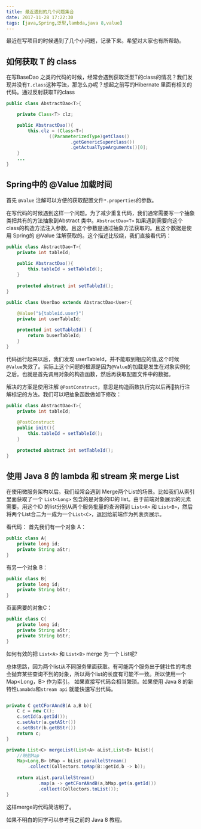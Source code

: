```yaml
---
title: 最近遇到的几个问题集合
date: 2017-11-28 17:22:30
tags: [java,Spring,泛型,lambda,java 8,value]
---
```


最近在写项目的时候遇到了几个小问题，记录下来。希望对大家也有所帮助。

<!--more-->

## 如何获取 T 的 class

在写BaseDao 之类的代码的时候，经常会遇到获取泛型T的class的情况？我们发现并没有`T.class`这种写法，那怎么办呢？想起之前写的Hibernate 里面有相关的代码。通过反射获取T的class

```java
public class AbstractDao<T>{

    private Class<T> clz;

    public AbstractDao(){
        this.clz = (Class<T>)
                ((ParameterizedType)getClass()
                        .getGenericSuperclass())
                        .getActualTypeArguments()[0];
    }
    ...
}
```

## Spring中的 @Value 加载时间

首先 `@Value` 注解可以方便的获取配置文件`*.properties`的参数。

在写代码的时候遇到这样一个问题。为了减少重复代码，我们通常需要写一个抽象类把共有的方法抽象到Abstract 类中。`AbstractDao<T>` 如果遇到需要向这个class的构造方法注入参数。且这个参数是通过抽象方法获取的。且这个数据是使用 Spring的 @Value 注解获取的。这个描述比较绕，我们直接看代码：

```java
public class AbstractDao<T>{
    private int tableId;
    
    public AbstractDao(){
        this.tableId = setTableId();
    }
    
    protected abstract int setTableId();
}
```

```java
public class UserDao extends AbstractDao<User>{
    
    @Value("${tableid.user}")
    private int userTableId;

    protected int setTableId() {
        return buserTableId;
    }
}
```

代码运行起来以后，我们发现 userTableId，并不能取到相应的值,这个时候`@Value`失效了。实际上这个问题的根源是因为`@Value`的加载是发生在对象实例化之后。也就是首先调用对象的构造函数，然后再获取配置文件中的数据。

解决的方案是使用注解 `@PostConstruct`，意思是构造函数执行完以后再执行注解标记的方法。我们可以吧抽象函数做如下修改：

```java
public class AbstractDao<T>{
    private int tableId;
    
    @PostConstruct
    public init(){
        this.tableId = setTableId();
    }
    
    protected abstract int setTableId();
}
```

## 使用 Java 8 的 lambda 和 stream 来 merge List

在使用微服务架构以后。我们经常会遇到 Merge两个List的场景。比如我们从索引里面获取了一个 `List<Long>` 包含的是对象的ID的 list。由于前端对象展示的元素需要。用这个ID 的list分别从两个服务批量的查询得到 `List<A>` 和 `List<B>`，然后将两个List合二为一成为一个`List<C>`，返回给前端作为列表页展示。

看代码：
首先我们有一个对象 A：

```java
public class A{
    private long id;
    private String aStr;
}
```

有另一个对象 B：

```java
public class B{
    private long id;
    private String bStr;
}
```

页面需要的对象C：

```java
public class C{
    private long id;
    private String aStr;
    private String bStr;
}
```

如何有效的把 `List<A>` 和 `List<B>` merge 为一个 List<C>呢? 

总体思路，因为两个list从不同服务里面获取。有可能两个服务出于健壮性的考虑会抛弃某些查询不到的对象，所以两个list的长度有可能不一致。所以使用一个Map<Long，B> 作为索引。
如果直接写代码会相当繁琐。如果使用 Java 8 的新特性`Lamabda`和`stream api` 就能快速写出代码。

```java

private C getCForAAndB(A a,B b){
    C c = new C();
    c.setId(a.getId());
    c.setAstr(a.getAStr())
    c.setBstr(b.getBStr())
    return c; 
}

private List<C> mergeList(List<A> aList,List<B> bList){
    //映射Map
    Map<Long,B> bMap = bList.parallelStream()
        .collect(Collectors.toMap(B::getId,b -> b));
        
    return aList.parallelStream()
            .map(a -> getCForAAndB(a,bMap.get(a.getId)))
            .collect(Collectors.toList());
}

```

这样merge的代码简洁明了。

如果不明白的同学可以参考我之前的 Java 8 教程。



